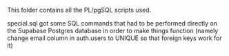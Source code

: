 This folder contains all the PL/pgSQL scripts used.

special.sql got some SQL commands that had to be performed directly on the Supabase Postgres database in order to make things function (namely change email column in auth.users to UNIQUE so that foreign keys work for it)